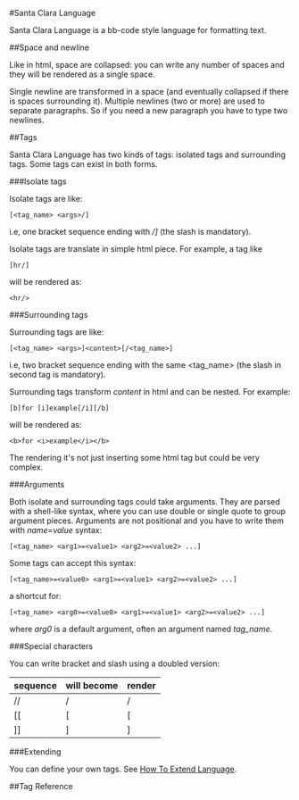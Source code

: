 #Santa Clara Language

Santa Clara Language is a bb-code style language for formatting text.

##Space and newline

Like in html, space are collapsed: you can write any number of spaces
and they will be rendered as a single space.

Single newline are transformed in a space (and eventually collapsed if
there is spaces surrounding it). Multiple newlines (two or more) are
used to separate paragraphs. So if you need a new paragraph you have
to type two newlines.

##Tags

Santa Clara Language has two kinds of tags: isolated tags and
surrounding tags. Some tags can exist in both forms.

###Isolate tags

Isolate tags are like:
```
[<tag_name> <args>/]
```
i.e, one bracket sequence ending with _/]_ (the slash is mandatory).

Isolate tags are translate in simple html piece. For example, a tag like
```
[hr/]
```
will be rendered as:
```
<hr/>
```

###Surrounding tags

Surrounding tags are like: 
``` 
[<tag_name> <args>]<content>[/<tag_name>] 
```
i.e, two bracket sequence ending with the same <tag_name> (the slash
in second tag is mandatory).

Surrounding tags transform _content_ in html and can be nested. For example:
```
[b]for [i]example[/i][/b]
```
will be rendered as:
```
<b>for <i>example</i></b>
```
The rendering it's not just inserting some html tag but could be very complex.

###Arguments

Both isolate and surrounding tags could take arguments. They are
parsed with a shell-like syntax, where you can use double or single
quote to group argument pieces. Arguments are not positional and you
have to write them with _name_=_value_ syntax:
```
[<tag_name> <arg1>=<value1> <arg2>=<value2> ...]
```

Some tags can accept this syntax:
```
[<tag_name>=<value0> <arg1>=<value1> <arg2>=<value2> ...]
```
a shortcut for:
```
[<tag_name> <arg0>=<value0> <arg1>=<value1> <arg2>=<value2> ...]
```
where _arg0_ is a default argument, often an argument named _tag_name_.

###Special characters

You can write bracket and slash using a doubled version:

| sequence | will become | render |
|--|--|--|
| // | &#47; | / |
| [[ | &#91; | [ |
| ]] | &#93; | ] |


###Extending

You can define your own tags. See [How To Extend Language](extend_language.md).

##Tag Reference


